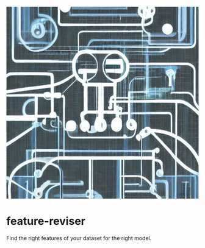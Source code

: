 ![](https://github.com/chrislemke/feature-reviser/blob/main/images/machine.png)
# feature-reviser
Find the right features of your dataset for the right model.
